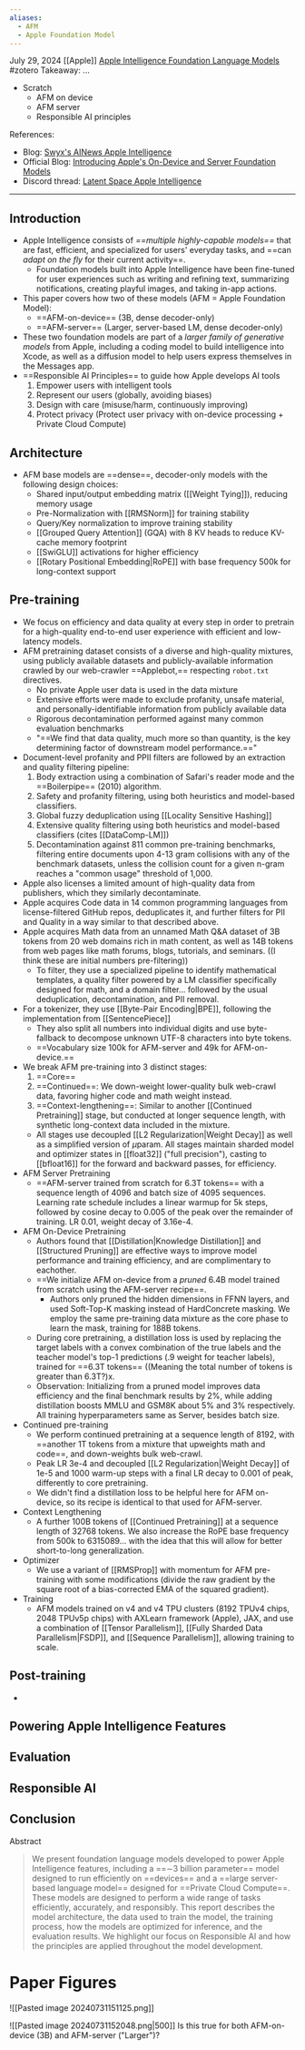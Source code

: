 ```yaml
---
aliases:
  - AFM
  - Apple Foundation Model
---
```


July 29, 2024
[[Apple]]
[Apple Intelligence Foundation Language Models](https://machinelearning.apple.com/research/apple-intelligence-foundation-language-models)
#zotero 
Takeaway: ...
- Scratch
	- AFM on device
	- AFM server
	- Responsible AI principles

References:
- Blog: [Swyx's AINews Apple Intelligence](https://buttondown.email/ainews/archive/ainews-apple-intelligence/)
- Official Blog: [Introducing Apple's On-Device and Server Foundation Models](https://machinelearning.apple.com/research/introducing-apple-foundation-models)
- Discord thread: [Latent Space Apple Intelligence](https://discord.com/channels/822583790773862470/1249801456870101013)

---

## Introduction
- Apple Intelligence consists of *==multiple highly-capable models==* that are fast, efficient, and specialized for users' everyday tasks, and ==can *adapt on the fly* for their current activity==.
	- Foundation models built into Apple Intelligence have been fine-tuned for user experiences such as writing and refining text, summarizing notifications, creating playful images, and taking in-app actions.
- This paper covers how two of these models (AFM = Apple Foundation Model):
	- ==AFM-on-device== (3B, dense decoder-only)
	- ==AFM-server== (Larger, server-based LM, dense decoder-only)
- These two foundation models are part of a *larger family of generative models* from Apple, including a coding model to build intelligence into Xcode, as well as a diffusion model to help users express themselves in the Messages app.
- ==Responsible AI Principles== to guide how Apple develops AI tools
	1. Empower users with intelligent tools
	2. Represent our users (globally, avoiding biases)
	3. Design with care (misuse/harm, continuously improving)
	4. Protect privacy (Protect user privacy with on-device processing + Private Cloud Compute)

## Architecture
- AFM base models are ==dense==, decoder-only models with the following design choices:
	- Shared input/output embedding matrix ([[Weight Tying]]), reducing memory usage
	- Pre-Normalization with [[RMSNorm]] for training stability
	- Query/Key normalization to improve training stability
	- [[Grouped Query Attention]] (GQA) with 8 KV heads to reduce KV-cache memory footprint
	- [[SwiGLU]] activations for higher efficiency
	- [[Rotary Positional Embedding|RoPE]] with base frequency 500k for long-context support

## Pre-training
- We focus on efficiency and data quality at every step in order to pretrain for a high-quality end-to-end user experience with efficient and low-latency models.
- AFM pretraining dataset consists of a diverse and high-quality mixtures, using publicly available datasets and publicly-available information crawled by our web-crawler ==Applebot,== respecting `robot.txt` directives.
	- No private Apple user data is used in the data mixture
	- Extensive efforts were made to exclude profanity, unsafe material, and personally-identifiable information from publicly available data
	- Rigorous decontamination performed against many common evaluation benchmarks
	- "==We find that data quality, much more so than quantity, is the key determining factor of downstream model performance.=="
- Document-level profanity and PPII filters are followed by an extraction and quality filtering pipeline:
	1. Body extraction using a combination of Safari's reader mode and the ==Boilerpipe== (2010) algorithm.
	2. Safety and profanity filtering, using both heuristics and model-based classifiers.
	3. Global fuzzy deduplication using [[Locality Sensitive Hashing]]
	4. Extensive quality filtering using both heuristics and model-based classifiers (cites [[DataComp-LM]])
	5. Decontamination against 811 common pre-training benchmarks, filtering entire documents upon 4-13 gram collisions with any of the benchmark datasets, unless the collision count for a given n-gram reaches a "common usage" threshold of 1,000.
- Apple also licenses a limited amount of high-quality data from publishers, which they similarly decontaminate.
- Apple acquires Code data in 14 common programming languages from license-filtered GitHub repos, deduplicates it, and further filters for PII and Quality in a way similar to that described above.
- Apple acquires Math data from an unnamed Math Q&A dataset of 3B tokens from 20 web domains rich in math content, as well as 14B tokens from web pages like math forums, blogs, tutorials, and seminars. ((I think these are initial numbers pre-filtering))
	- To filter, they use a specialized pipeline to identify mathematical templates, a quality filter powered by a LM classifier specifically designed for math, and a domain filter... followed by the usual deduplication, decontamination, and PII removal.
- For a tokenizer, they use [[Byte-Pair Encoding|BPE]], following the implementation from [[SentencePiece]]
	- They also split all numbers into individual digits and use byte-fallback to decompose unknown UTF-8 characters into byte tokens.
	- ==Vocabulary size 100k for AFM-server and 49k for AFM-on-device.==
- We break AFM pre-training into 3 distinct stages:
	1. ==Core==
	2. ==Continued==: We down-weight lower-quality bulk web-crawl data, favoring higher code and math weight instead.
	3. ==Context-lengthening==: Similar to another [[Continued Pretraining]] stage, but conducted at longer sequence length, with synthetic long-context data included in the mixture.
	- All stages use decoupled [[L2 Regularization|Weight Decay]] as well as a simplified version of $\mu$param. All stages maintain sharded model and optimizer states in [[float32]] ("full precision"), casting to [[bfloat16]] for the forward and backward passes, for efficiency.
- AFM Server Pretraining
	- ==AFM-server trained from scratch for 6.3T tokens== with a sequence length of 4096 and batch size of 4095 sequences. Learning rate schedule includes a linear warmup for 5k steps, followed by cosine decay to 0.005 of the peak over the remainder of training. LR 0.01, weight decay of 3.16e-4.
- AFM On-Device Pretraining
	- Authors found that [[Distillation|Knowledge Distillation]] and [[Structured Pruning]] are effective ways to improve model performance and training efficiency, and are complimentary to eachother.
	- ==We initialize AFM on-device from a *pruned* 6.4B model trained from scratch using the AFM-server recipe==.
		- Authors only pruned the hidden dimensions in FFNN layers, and used Soft-Top-K masking instead of HardConcrete masking. We employ the same pre-training data mixture as the core phase to learn the mask, training for 188B tokens.
	- During core pretraining, a distillation loss is used by replacing the target labels with a convex combination of the true labels and the teacher model's top-1 predictions (.9 weight for teacher labels), trained for ==6.3T tokens== ((Meaning the total number of tokens is greater than 6.3T?)x.
	- Observation: Initializing from a pruned model improves data efficiency and the final benchmark results by 2%, while adding distillation boosts MMLU and GSM8K about 5% and 3% respectively. All training hyperparameters same as Server, besides batch size.
- Continued pre-training
	- We perform continued pretraining at a sequence length of 8192, with ==another 1T tokens from a mixture that upweights math and code==, and down-weights bulk web-crawl.
	- Peak LR 3e-4 and decoupled [[L2 Regularization|Weight Decay]] of 1e-5 and 1000 warm-up steps with a final LR decay to 0.001 of peak, differently to core pretraining.
	- We didn't find a distillation loss to be helpful here for AFM on-device, so its recipe is identical to that used for AFM-server.
- Context Lengthening
	- A further 100B tokens of [[Continued Pretraining]] at a sequence length of 32768 tokens. We also increase the RoPE base frequency from 500k to 6315089... with the idea that this will allow for better short-to-long generalization.
- Optimizer
	- We use a variant of [[RMSProp]] with momentum for AFM pre-training with some modifications (divide the raw gradient by the square root of a bias-corrected EMA of the squared gradient).
- Training
	- AFM models trained on v4 and v4 TPU clusters (8192 TPUv4 chips, 2048 TPUv5p chips) with AXLearn framework (Apple), JAX, and use a combination of [[Tensor Parallelism]], [[Fully Sharded Data Parallelism|FSDP]], and [[Sequence Parallelism]], allowing training to scale.


## Post-training
- 


## Powering Apple Intelligence Features


## Evaluation


## Responsible AI


## Conclusion


Abstract
> We present foundation language models developed to power Apple Intelligence features, including a ==∼3 billion parameter== model designed to run efficiently on ==devices== and a ==large server-based language model== designed for ==Private Cloud Compute==. These models are designed to perform a wide range of tasks efficiently, accurately, and responsibly. This report describes the model architecture, the data used to train the model, the training process, how the models are optimized for inference, and the evaluation results. We highlight our focus on Responsible AI and how the principles are applied throughout the model development.


# Paper Figures

![[Pasted image 20240731151125.png]]


![[Pasted image 20240731152048.png|500]]
Is this true for both AFM-on-device (3B) and AFM-server ("Larger")?
